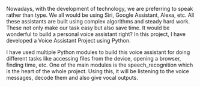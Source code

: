 Nowadays, with the development of technology, we are preferring to speak rather than type. We all would be using Siri, Google Assistant, Alexa, etc. All these assistants are built using complex algorithms and steady hard work. These not only make our task easy but also save time. It would be wonderful to build a personal voice assistant right? In this project, I have developed a Voice Assistant Project using Python. 

I have used multiple Python modules to build this voice assistant for doing different tasks like accessing files from the device, opening a browser, finding time, etc. One of the main modules is the speech_recognition which is the heart of the whole project. Using this, it will be listening to the voice messages, decode them and also give vocal outputs.

